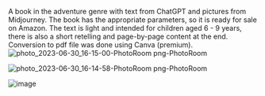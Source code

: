 A book in the adventure genre with text from ChatGPT and pictures from Midjourney. The book has the appropriate parameters, so it is ready for sale on Amazon. The text is light and intended for children aged 6 - 9 years, there is also a short retelling and page-by-page content at the end. Conversion to pdf file was done using Canva (premium).
![photo_2023-06-30_16-15-00-PhotoRoom png-PhotoRoom](https://github.com/Andrewamebniy/Book-by-neural-networks/assets/133965159/e06671b8-3d72-42a8-aafd-3edc688c86a6)


![photo_2023-06-30_16-14-58-PhotoRoom png-PhotoRoom](https://github.com/Andrewamebniy/Book-by-neural-networks/assets/133965159/c7b1e3e2-6682-481e-b6fd-b93d11cdaabb)


![image](https://github.com/Andrewamebniy/Book-by-neural-networks/assets/133965159/834e5d6d-7218-4762-9663-a61068aba0ea)
